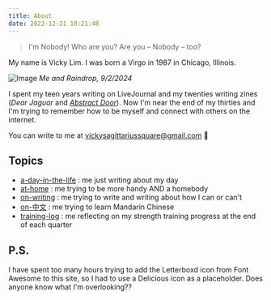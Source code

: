 ```yaml
---
title: About
date: 2022-12-21 18:21:48
---
```


> I'm Nobody! Who are you?
Are you – Nobody – too?

My name is Vicky Lim. I was born a Virgo in 1987 in Chicago, Illinois.

![Image](https://d2w9rnfcy7mm78.cloudfront.net/33193119/original_23b5c5dcbbe96563a3fa4ef0ab4205d4.jpg?1735065657?bc=0)
*Me and Raindrop, 9/2/2024*

I spent my teen years writing on LiveJournal and my twenties writing zines (_Dear Jaguar_ and [_Abstract Door_](https://vickylim.com/abstract-door-zine)). Now I'm near the end of my thirties and I'm trying to remember how to be myself and connect with others on the internet.

You can write to me at vickysagittariussquare@gmail.com 💌

## Topics
- [a-day-in-the-life](https://vickylim.com/tags/a-day-in-the-life/) : me just writing about my day
-  [at-home](https://vickylim.com/tags/at-home) : me trying to be more handy AND a homebody
-  [on-writing](https://vickylim.com/tags/on-writing/) : me trying to write and writing about how I can or can't
-  [on-中文](https://vickylim.com/tags/on-中文/) : me trying to learn Mandarin Chinese
-  [training-log](https://vickylim.com/tags/training-log/) : me reflecting on my strength training progress at the end of each quarter

## P.S.

I have spent too many hours trying to add the Letterboxd icon from Font Awesome to this site, so I had to use a Delicious icon as a placeholder. Does anyone know what I'm overlooking??